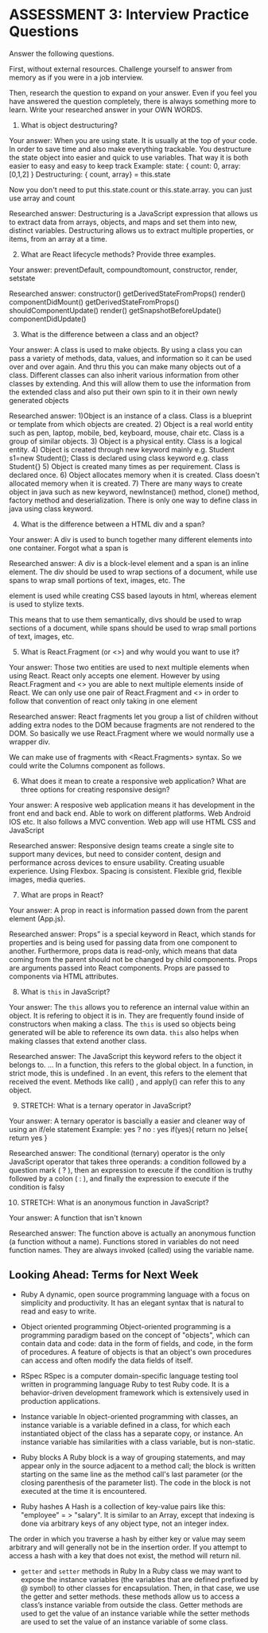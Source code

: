 # ASSESSMENT 3: Interview Practice Questions

Answer the following questions.

First, without external resources. Challenge yourself to answer from memory as if you were in a job interview.

Then, research the question to expand on your answer. Even if you feel you have answered the question completely, there is always something more to learn. Write your researched answer in your OWN WORDS.


1. What is object destructuring?

  Your answer: When you are using state. It is usually at the top of your code. In order to save time and also make everything trackable. You destructure the state object into easier and quick to use variables. That way it is both easier to easy and easy to keep track
  Example: state: {
    count: 0,
    array: [0,1,2]
  }
  Destructuring:
  { count, array} = this.state

  Now you don't need to put this.state.count or this.state.array. you can just use array and count

  Researched answer: Destructuring is a JavaScript expression that allows us to extract data from arrays, objects, and maps and set them into new, distinct variables. Destructuring allows us to extract multiple properties, or items, from an array​ at a time.



2. What are React lifecycle methods? Provide three examples.

  Your answer: preventDefault, compoundtomount, constructor, render, setstate

Researched answer: constructor()
getDerivedStateFromProps()
render()
componentDidMount()
getDerivedStateFromProps()
shouldComponentUpdate()
render()
getSnapshotBeforeUpdate()
componentDidUpdate()



3. What is the difference between a class and an object?

  Your answer: A class is used to make objects. By using a class you can pass a variety of methods, data, values, and information so it can be used over and over again. And thru this you can make many objects out of a class. Different classes can also inherit various information from other classes by extending. And this will allow them to use the information from the extended class and also put their own spin to it in their own newly generated objects 

  Researched answer:
1)Object is an instance of a class.	Class is a blueprint or template from which objects are created.
2)	Object is a real world entity such as pen, laptop, mobile, bed, keyboard, mouse, chair etc.	Class is a group of similar objects.
3)	Object is a physical entity.	Class is a logical entity.
4)	Object is created through new keyword mainly e.g.
Student s1=new Student();	Class is declared using class keyword e.g. class Student{}
5)	Object is created many times as per requirement.	Class is declared once.
6)	Object allocates memory when it is created.	Class doesn't allocated memory when it is created.
7)	There are many ways to create object in java such as new keyword, newInstance() method, clone() method, factory method and deserialization.	There is only one way to define class in java using class keyword.



4. What is the difference between a HTML div and a span?

  Your answer: A div is used to bunch together many different elements into one container. Forgot what a span is

  Researched answer: A div is a block-level element and a span is an inline element. The div should be used to wrap sections of a document, while use spans to wrap small portions of text, images, etc. The <div> element is used while creating CSS based layouts in html, whereas <span> element is used to stylize texts.

  This means that to use them semantically, divs should be used to wrap sections of a document, while spans should be used to wrap small portions of text, images, etc.


5. What is React.Fragment (or <>) and why would you want to use it?

  Your answer: Those two entities are used to next multiple elements when using React. React only accepts one element. However by using React.Fragment and <> you are able to next multiple elements inside of React. We can only use one pair of React.Fragment and <> in order to follow that convention of react only taking in one element

  Researched answer: React fragments let you group a list of children without adding extra nodes to the DOM because fragments are not rendered to the DOM. So basically we use React.Fragment where we would normally use a wrapper div.

We can make use of fragments with <React.Fragments> syntax. So we could write the Columns component as follows.


6. What does it mean to create a responsive web application? What are three options for creating responsive design?

  Your answer: A resposive web application means it has development in the front end and back end. Able to work on different platforms. Web Android IOS etc. It also follows a MVC convention. Web app will use HTML CSS and JavaScript

  Researched answer:  Responsive design teams create a single site to support many devices, but need to consider content, design and performance across devices to ensure usability. Creating usuable experience. Using Flexbox. Spacing is consistent. Flexible grid, flexible images, media queries.


7. What are props in React?

  Your answer: A prop in react is information passed down from the parent element (App.js). 

  Researched answer: Props” is a special keyword in React, which stands for properties and is being used for passing data from one component to another. Furthermore, props data is read-only, which means that data coming from the parent should not be changed by child components.
  Props are arguments passed into React components.
  Props are passed to components via HTML attributes.

8. What is `this` in JavaScript?

  Your answer: The `this` allows you to reference an internal value within an object. It is refering to object it is in. They are frequently found inside of constructors when making a class. The `this` is used so objects being generated will be able to reference its own data. `this` also helps when making classes that extend another class. 

  Researched answer: The JavaScript this keyword refers to the object it belongs to. ... In a function, this refers to the global object. In a function, in strict mode, this is undefined . In an event, this refers to the element that received the event. Methods like call() , and apply() can refer this to any object.


9. STRETCH: What is a ternary operator in JavaScript?

  Your answer: A ternary operator is bascially a easier and cleaner way of using an if/ele statement
  Example: yes ? no : yes
  if(yes){
    return no
  }else{
    return yes
  }

  Researched answer: The conditional (ternary) operator is the only JavaScript operator that takes three operands: a condition followed by a question mark ( ? ), then an expression to execute if the condition is truthy followed by a colon ( : ), and finally the expression to execute if the condition is falsy



10. STRETCH: What is an anonymous function in JavaScript?

  Your answer: A function that isn't known

  Researched answer: The function above is actually an anonymous function (a function without a name). Functions stored in variables do not need function names. They are always invoked (called) using the variable name. 



## Looking Ahead: Terms for Next Week
- Ruby
A dynamic, open source programming language with a focus on simplicity and productivity. It has an elegant syntax that is natural to read and easy to write.

- Object oriented programming
Object-oriented programming is a programming paradigm based on the concept of "objects", which can contain data and code: data in the form of fields, and code, in the form of procedures. A feature of objects is that an object's own procedures can access and often modify the data fields of itself.

- RSpec
RSpec is a computer domain-specific language testing tool written in programming language Ruby to test Ruby code. It is a behavior-driven development framework which is extensively used in production applications.

- Instance variable
In object-oriented programming with classes, an instance variable is a variable defined in a class, for which each instantiated object of the class has a separate copy, or instance. An instance variable has similarities with a class variable, but is non-static.

- Ruby blocks
A Ruby block is a way of grouping statements, and may appear only in the source adjacent to a method call; the block is written starting on the same line as the method call's last parameter (or the closing parenthesis of the parameter list). The code in the block is not executed at the time it is encountered.

- Ruby hashes
A Hash is a collection of key-value pairs like this: "employee" = > "salary". It is similar to an Array, except that indexing is done via arbitrary keys of any object type, not an integer index.

The order in which you traverse a hash by either key or value may seem arbitrary and will generally not be in the insertion order. If you attempt to access a hash with a key that does not exist, the method will return nil.

- `getter` and `setter` methods in Ruby
In a Ruby class we may want to expose the instance variables (the variables that are defined prefixed by @ symbol) to other classes for encapsulation. Then, in that case, we use the getter and setter methods. these methods allow us to access a class’s instance variable from outside the class. Getter methods are used to get the value of an instance variable while the setter methods are used to set the value of an instance variable of some class.

